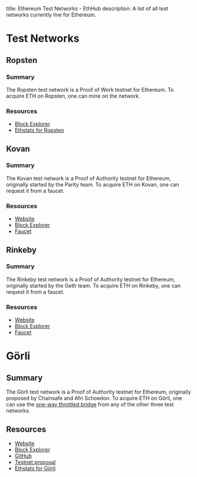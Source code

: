 title: Ethereum Test Networks - EthHub
description: A list of all test networks currently live for Ethereum.

# Test Networks

## Ropsten

### Summary

The Ropsten test network is a Proof of Work testnet for Ethereum. To acquire ETH on Ropsten, one can mine on the network.

### Resources

* [Block Explorer](https://ropsten.etherscan.io/)
* [Ethstats for Ropsten](https://ropsten-stats.parity.io/)

## Kovan

### Summary

The Kovan test network is a Proof of Authority testnet for Ethereum, originally started by the Parity team. To acquire ETH on Kovan, one can request it from a faucet.

### Resources

* [Website](https://kovan-testnet.github.io/website/)  
* [Block Explorer](https://kovan.etherscan.io/)  
* [Faucet](https://faucet.kovan.network/)

## Rinkeby

### Summary

The Rinkeby test network is a Proof of Authority testnet for Ethereum, originally started by the Geth team. To acquire ETH on Rinkeby, one can request it from a faucet.

### Resources

* [Website](https://www.rinkeby.net/#stats)
* [Block Explorer](https://rinkeby.etherscan.io/)
* [Faucet](https://faucet.rinkeby.net/)

# Görli

## Summary

The Görli test network is a Proof of Authority testnet for Ethereum, originally proposed by Chainsafe and Afri Schoedon. To acquire ETH on Görli, one can use the [one-way throttled bridge](https://goerli.com/bridge) from any of the other three test networks.

## Resources

* [Website](https://goerli.com/)
* [Block Explorer](https://goerli.etherscan.io/)
* [GitHub](https://github.com/goerli/testnet)
* [Testnet proposal](https://dev.to/5chdn/the-grli-testnet-proposal---a-call-for-participation-58pf)
* [Ethstats for Görli](https://stats.goerli.net/)




